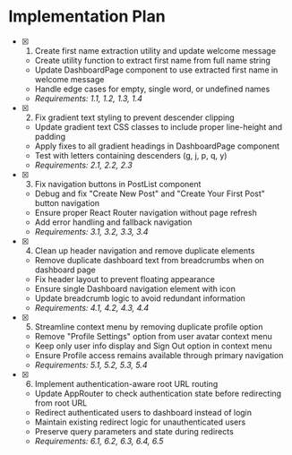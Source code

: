 # Implementation Plan

- [x] 1. Create first name extraction utility and update welcome message





  - Create utility function to extract first name from full name string
  - Update DashboardPage component to use extracted first name in welcome message
  - Handle edge cases for empty, single word, or undefined names
  - _Requirements: 1.1, 1.2, 1.3, 1.4_

- [x] 2. Fix gradient text styling to prevent descender clipping





  - Update gradient text CSS classes to include proper line-height and padding
  - Apply fixes to all gradient headings in DashboardPage component
  - Test with letters containing descenders (g, j, p, q, y)
  - _Requirements: 2.1, 2.2, 2.3_

- [x] 3. Fix navigation buttons in PostList component





  - Debug and fix "Create New Post" and "Create Your First Post" button navigation
  - Ensure proper React Router navigation without page refresh
  - Add error handling and fallback navigation
  - _Requirements: 3.1, 3.2, 3.3, 3.4_

- [x] 4. Clean up header navigation and remove duplicate elements





  - Remove duplicate dashboard text from breadcrumbs when on dashboard page
  - Fix header layout to prevent floating appearance
  - Ensure single Dashboard navigation element with icon
  - Update breadcrumb logic to avoid redundant information
  - _Requirements: 4.1, 4.2, 4.3, 4.4_

- [x] 5. Streamline context menu by removing duplicate profile option





  - Remove "Profile Settings" option from user avatar context menu
  - Keep only user info display and Sign Out option in context menu
  - Ensure Profile access remains available through primary navigation
  - _Requirements: 5.1, 5.2, 5.3, 5.4_

- [x] 6. Implement authentication-aware root URL routing





  - Update AppRouter to check authentication state before redirecting from root URL
  - Redirect authenticated users to dashboard instead of login
  - Maintain existing redirect logic for unauthenticated users
  - Preserve query parameters and state during redirects
  - _Requirements: 6.1, 6.2, 6.3, 6.4, 6.5_
